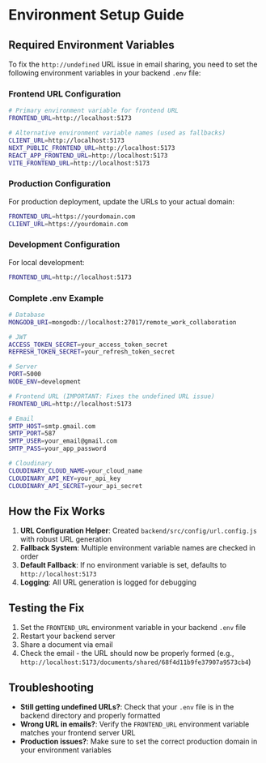 # Environment Setup Guide

## Required Environment Variables

To fix the `http://undefined` URL issue in email sharing, you need to set the following environment variables in your backend `.env` file:

### Frontend URL Configuration

```bash
# Primary environment variable for frontend URL
FRONTEND_URL=http://localhost:5173

# Alternative environment variable names (used as fallbacks)
CLIENT_URL=http://localhost:5173
NEXT_PUBLIC_FRONTEND_URL=http://localhost:5173
REACT_APP_FRONTEND_URL=http://localhost:5173
VITE_FRONTEND_URL=http://localhost:5173
```

### Production Configuration

For production deployment, update the URLs to your actual domain:

```bash
FRONTEND_URL=https://yourdomain.com
CLIENT_URL=https://yourdomain.com
```

### Development Configuration

For local development:

```bash
FRONTEND_URL=http://localhost:5173
```

### Complete .env Example

```bash
# Database
MONGODB_URI=mongodb://localhost:27017/remote_work_collaboration

# JWT
ACCESS_TOKEN_SECRET=your_access_token_secret
REFRESH_TOKEN_SECRET=your_refresh_token_secret

# Server
PORT=5000
NODE_ENV=development

# Frontend URL (IMPORTANT: Fixes the undefined URL issue)
FRONTEND_URL=http://localhost:5173

# Email
SMTP_HOST=smtp.gmail.com
SMTP_PORT=587
SMTP_USER=your_email@gmail.com
SMTP_PASS=your_app_password

# Cloudinary
CLOUDINARY_CLOUD_NAME=your_cloud_name
CLOUDINARY_API_KEY=your_api_key
CLOUDINARY_API_SECRET=your_api_secret
```

## How the Fix Works

1. **URL Configuration Helper**: Created `backend/src/config/url.config.js` with robust URL generation
2. **Fallback System**: Multiple environment variable names are checked in order
3. **Default Fallback**: If no environment variable is set, defaults to `http://localhost:5173`
4. **Logging**: All URL generation is logged for debugging

## Testing the Fix

1. Set the `FRONTEND_URL` environment variable in your backend `.env` file
2. Restart your backend server
3. Share a document via email
4. Check the email - the URL should now be properly formed (e.g., `http://localhost:5173/documents/shared/68f4d11b9fe37907a9573cb4`)

## Troubleshooting

- **Still getting undefined URLs?**: Check that your `.env` file is in the backend directory and properly formatted
- **Wrong URL in emails?**: Verify the `FRONTEND_URL` environment variable matches your frontend server URL
- **Production issues?**: Make sure to set the correct production domain in your environment variables
